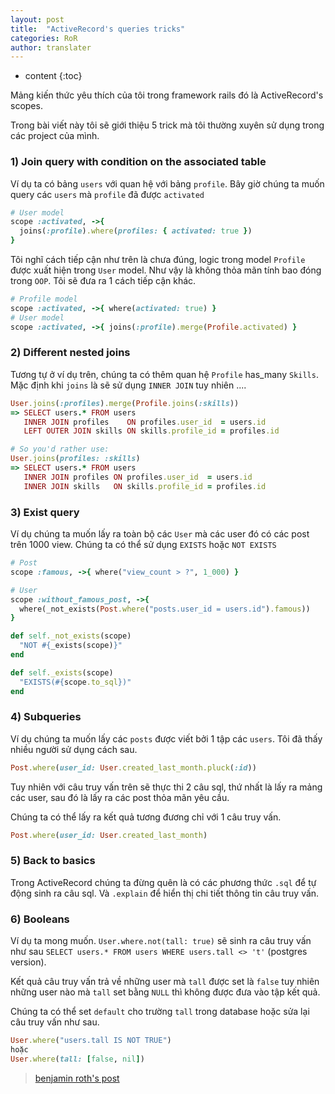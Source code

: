 ```yaml
---
layout: post
title:  "ActiveRecord's queries tricks"
categories: RoR
author: translater
---
```


* content
{:toc}

Mảng kiến thức yêu thích của tôi trong framework rails đó là ActiveRecord's scopes.

Trong bài viết này tôi sẽ giới thiệu 5 trick mà tôi thường xuyên sử dụng trong các project của mình.






### 1) Join query with condition on the associated table
Ví dụ ta có bảng `users` với quan hệ với bảng `profile`. Bây giờ chúng ta muốn query các `users` mà `profile` đã được `activated`

```ruby
# User model
scope :activated, ->{
  joins(:profile).where(profiles: { activated: true })
}
```
Tôi nghĩ cách tiếp cận như trên là chưa đúng, logic trong model `Profile` được xuất hiện trong `User` model.
Như vậy là không thỏa mãn tính bao đóng trong `OOP`.
Tôi sẽ đưa ra 1 cách tiếp cận khác.

```ruby
# Profile model
scope :activated, ->{ where(activated: true) }
# User model
scope :activated, ->{ joins(:profile).merge(Profile.activated) }
```

### 2) Different nested joins
Tương tự ở ví dụ trên, chúng ta có thêm quan hệ `Profile` has_many `Skills`. Mặc định khi `joins` là sẽ sử dụng `INNER
JOIN` tuy nhiên ....

```ruby
User.joins(:profiles).merge(Profile.joins(:skills))
=> SELECT users.* FROM users 
   INNER JOIN profiles    ON profiles.user_id  = users.id
   LEFT OUTER JOIN skills ON skills.profile_id = profiles.id

# So you'd rather use:
User.joins(profiles: :skills)
=> SELECT users.* FROM users 
   INNER JOIN profiles ON profiles.user_id  = users.id
   INNER JOIN skills   ON skills.profile_id = profiles.id
```

### 3) Exist query
Ví dụ chúng ta muốn lấy ra toàn bộ các `User` mà các user đó có các post trên 1000 view. 
Chúng ta có thể sử dụng `EXISTS` hoặc `NOT EXISTS`

```ruby
# Post
scope :famous, ->{ where("view_count > ?", 1_000) }

# User
scope :without_famous_post, ->{
  where(_not_exists(Post.where("posts.user_id = users.id").famous))
}

def self._not_exists(scope)
  "NOT #{_exists(scope)}"
end

def self._exists(scope)
  "EXISTS(#{scope.to_sql})"
end
```

### 4) Subqueries
Ví dụ chúng ta muốn lấy các `posts` được viết bởi 1 tập các `users`.
Tôi đã thấy nhiều người sử dụng cách sau.

```ruby
Post.where(user_id: User.created_last_month.pluck(:id))

```
Tuy nhiên với câu truy vấn trên sẽ thực thi 2 câu sql, thứ nhất là lấy ra mảng các user, sau đó là lấy ra các post thỏa mãn yêu cầu.

Chúng ta có thể lấy ra kết quả tương đương chỉ với 1 câu truy vấn.

```ruby
Post.where(user_id: User.created_last_month)

```

### 5) Back to basics
Trong ActiveRecord chúng ta đừng quên là có các phương thức `.sql` để tự động sinh ra câu sql.
Và `.explain` để hiển thị chi tiết thông tin câu truy vấn.

### 6) Booleans
Ví dụ ta mong muốn.
`User.where.not(tall: true)` sẽ sinh ra câu truy vấn như sau `SELECT users.* FROM users WHERE users.tall <> 't'` (postgres version).

Kết quả câu truy vấn trả về những user mà `tall` được set là `false` tuy nhiên những user nào mà `tall` set bằng `NULL` thì không được đưa vào tập kết quả.

Chúng ta có thể set `default` cho trường `tall` trong database hoặc sửa lại câu truy vấn như sau.
```ruby
User.where("users.tall IS NOT TRUE") 
hoặc
User.where(tall: [false, nil])
```

>[benjamin roth's post](https://medium.com/rubyinside/active-records-queries-tricks-2546181a98dd)






